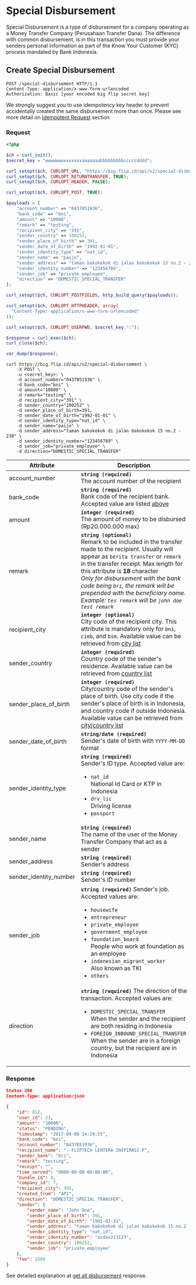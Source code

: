 # Special Disbursement

Special Disbursement is a type of disbursement for a company operating as a Money Transfer Company (Perusahaan Transfer Dana). The difference with common disbursement, is in this transaction you must provide your senders personal information as part of the Know Your Customer (KYC) process mandated by Bank Indonesia.

## Create Special Disbursement

```http
POST /special-disbursement HTTP/1.1
Content-Type: application/x-www-form-urlencoded
Authorization: Basic [your encoded big flip secret key]
```

<aside class="notice">We strongly suggest you to use idempotency key header to prevent accidentally created the same disbursement more than once. Please see more detail on <a href="#idempotent-request">Idempotent Request</a> section</aside>

### Request

```php
<?php

$ch = curl_init();
$secret_key = "wwwwwwwxxxxxxxaaaaaaabbbbbbbbbcccccdddd";

curl_setopt($ch, CURLOPT_URL, "https://big.flip.id/api/v2/special-disbursement");
curl_setopt($ch, CURLOPT_RETURNTRANSFER, TRUE);
curl_setopt($ch, CURLOPT_HEADER, FALSE);

curl_setopt($ch, CURLOPT_POST, TRUE);

$payloads = [
    "account_number" => "0437051936",
    "bank_code" => "bni",
    "amount" => "10000",
    "remark" => "testing",
    "recipient_city" => "391",
    "sender_country" => 100252,
    "sender_place_of_birth" => 391,
    "sender_date_of_birth" => "1992-01-01",
    "sender_identity_type" => "nat_id",
    "sender_name" => "paijo",
    "sender_address" => "taman bakokekok di jalan bakokekok 15 no.2 - 230",
    "sender_identity_number" => "123456789",
    "sender_job" => "private_employee",
    "direction" => "DOMESTIC_SPECIAL_TRANSFER"
];

curl_setopt($ch, CURLOPT_POSTFIELDS, http_build_query($payloads));

curl_setopt($ch, CURLOPT_HTTPHEADER, array(
  "Content-Type: application/x-www-form-urlencoded"
));

curl_setopt($ch, CURLOPT_USERPWD, $secret_key.":");

$response = curl_exec($ch);
curl_close($ch);

var_dump($response);
```

```shell
curl https://big.flip.id/api/v2/special-disbursement \
    -X POST \
    -u <secret_key>: \
    -d account_number="0437051936" \
    -d bank_code="bni" \
    -d amount="10000" \
    -d remark="testing" \
    -d recipient_city="391" \
    -d sender_country="100252" \
    -d sender_place_of_birth=391,
    -d sender_date_of_birth="1992-01-01" \
    -d sender_identity_type="nat_id" \
    -d sender_name="paijo" \
    -d sender_address="taman bakokekok di jalan bakokekok 15 no.2 - 230" \
    -d sender_identity_number="123456789" \
    -d sender_job="private_employee" \
    -d direction="DOMESTIC_SPECIAL_TRANSFER"
```

Attribute | Description
----------|-------------
account_number | **`string (required)`** <br> The account number of the recipient
bank_code | **`string (required)`** <br> Bank code of the recipient bank. Accepted value are listed [above](#disbursement)
amount | **`integer (required)`** <br> The amount of money to be disbursed (Rp20.000.000 max)
remark | **`string (optional)`** <br> Remark to be included in the transfer made to the recipient. Usually will appear as `berita transfer` or `remark` in the transfer receipt. Max length for this attribute is **18** character<br>_Only for disbursement with the bank code being `bri`, the remark will be prepended with the beneficiary name. Example: `tes remark` will be `john doe test remark`_
recipient_city | **`integer (optional)`** <br> City code of the recipient city. This attribute is mandatory only for `bni`, `cimb`, and `bsm`. Available value can be retrieved from [city list](#city-list)
sender_country | **`integer (required)`** <br> Country code of the sender's residence. Available value can be retrieved from [country list](#country-list)
sender_place_of_birth | **`integer (required)`** <br> City/country code of the sender's place of birth. Use city code if the sender's place of birth is in Indonesia, and country code if outside Indonesia. Available value can be retrieved from [city/country list](#city-and-country-list)
sender_date_of_birth | **`string/date (required)`** <br> Sender's date of birth with `YYYY-MM-DD` format
sender_identity_type | **`string (required)`** <br> Sender's ID type. Accepted value are: <br><ul><li>`nat_id`<br>National Id Card or KTP in Indonesia</li><li>`drv_lic`<br>Driving license</li><li>`passport`</li></ul>
sender_name | **`string (required)`** <br> The name of the user of the Money Transfer Company that act as a sender
sender_address | **`string (required)`** <br> Sender's address
sender_identity_number | **`string (required)`** <br> Sender's ID number
sender_job | **`string (required)`** Sender's job. Accepted values are:<br><ul><li>`housewife`</li><li>`entrepreneur`</li><li>`private_employee`</li><li>`government_employee`</li><li>`foundation_board`<br>People who work at foundation as an employee</li><li>`indonesian_migrant_worker`<br>Also known as TKI</li><li>`others`</li></ul>
direction | **`string (required)`** The direction of the transaction. Accepted values are: <br><ul><li>`DOMESTIC_SPECIAL_TRANSFER`<br>When the sender and the recipient are both residing in Indonesia</li><li>`FOREIGN_INBOUND_SPECIAL_TRANSFER`<br>When the sender are in a foreign country, but the recipient are in Indonesia</li></ul>

### Response

```json
Status 200
Content-Type: application/json

{
    "id": 812,
    "user_id": 23,
    "amount": "10000",
    "status": "PENDING",
    "timestamp": "2017-09-06 14:29:55",
    "bank_code": "bni",
    "account_number": "0437051936",
    "recipient_name": "- FLIPTECH LENTERA INSPIRASI P",
    "sender_bank": "bri",
    "remark": "testing",
    "receipt": "",
    "time_served": "0000-00-00 00:00:00",
    "bundle_id": 0,
    "company_id": 7,
    "recipient_city": 391,
    "created_from": "API",
    "direction": "DOMESTIC_SPECIAL_TRANSFER",
    "sender": {
        "sender_name": "John Doe",
        "sender_place_of_birth": 391,
        "sender_date_of_birth": "1992-01-31",
        "sender_address": "taman bakokekok di jalan bakokekok 15 no.2 - 230",
        "sender_identity_type": "nat_id",
        "sender_identity_number": "asdas213123",
        "sender_country": 100252,
        "sender_job": "private_employee"
    },
    "fee": 1500
}
```

See detailed explanation at [get all disbursement](#get-all-disbursement) response.